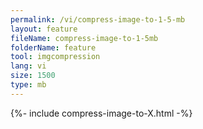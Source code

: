 ```yaml
---
permalink: /vi/compress-image-to-1-5-mb
layout: feature
fileName: compress-image-to-1-5mb
folderName: feature
tool: imgcompression
lang: vi
size: 1500
type: mb
---
```


{%- include compress-image-to-X.html -%}
